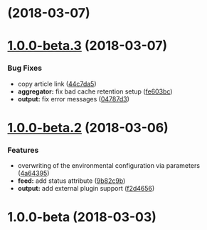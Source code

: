 <a name=""></a>
#  (2018-03-07)



<a name="1.0.0-beta.3"></a>
# [1.0.0-beta.3](https://github.com/ncarlier/feedpushr/compare/1.0.0-beta.2...1.0.0-beta.3) (2018-03-07)


### Bug Fixes

* copy article link ([44c7da5](https://github.com/ncarlier/feedpushr/commit/44c7da5))
* **aggregator:** fix bad cache retention setup ([fe603bc](https://github.com/ncarlier/feedpushr/commit/fe603bc))
* **output:** fix error messages ([04787d3](https://github.com/ncarlier/feedpushr/commit/04787d3))



<a name="1.0.0-beta.2"></a>
# [1.0.0-beta.2](https://github.com/ncarlier/feedpushr/compare/1.0.0-beta...1.0.0-beta.2) (2018-03-06)


### Features

* overwriting of the environmental configuration via parameters ([4a64395](https://github.com/ncarlier/feedpushr/commit/4a64395))
* **feed:** add status attribute ([9b82c9b](https://github.com/ncarlier/feedpushr/commit/9b82c9b))
* **output:** add external plugin support ([f2d4656](https://github.com/ncarlier/feedpushr/commit/f2d4656))



<a name="1.0.0-beta"></a>
# 1.0.0-beta (2018-03-03)



